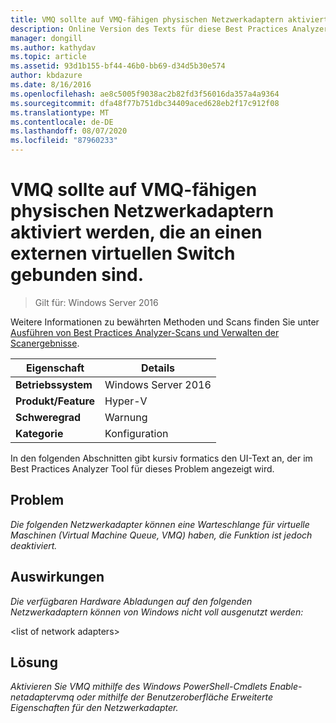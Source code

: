 ```yaml
---
title: VMQ sollte auf VMQ-fähigen physischen Netzwerkadaptern aktiviert werden, die an einen externen virtuellen Switch gebunden sind.
description: Online Version des Texts für diese Best Practices Analyzer Regel.
manager: dongill
ms.author: kathydav
ms.topic: article
ms.assetid: 93d1b155-bf44-46b0-bb69-d34d5b30e574
author: kbdazure
ms.date: 8/16/2016
ms.openlocfilehash: ae8c5005f9038ac2b82fd3f56016da357a4a9364
ms.sourcegitcommit: dfa48f77b751dbc34409aced628eb2f17c912f08
ms.translationtype: MT
ms.contentlocale: de-DE
ms.lasthandoff: 08/07/2020
ms.locfileid: "87960233"
---
```

# <a name="vmq-should-be-enabled-on-vmq-capable-physical-network-adapters-bound-to-an-external-virtual-switch"></a>VMQ sollte auf VMQ-fähigen physischen Netzwerkadaptern aktiviert werden, die an einen externen virtuellen Switch gebunden sind.

>Gilt für: Windows Server 2016

Weitere Informationen zu bewährten Methoden und Scans finden Sie unter [Ausführen von Best Practices Analyzer-Scans und Verwalten der Scanergebnisse](https://go.microsoft.com/fwlink/p/?LinkID=223177).

|Eigenschaft|Details|
|-|-|
|**Betriebssystem**|Windows Server 2016|
|**Produkt/Feature**|Hyper-V|
|**Schweregrad**|Warnung|
|**Kategorie**|Konfiguration|

In den folgenden Abschnitten gibt kursiv formatics den UI-Text an, der im Best Practices Analyzer Tool für dieses Problem angezeigt wird.

## <a name="issue"></a>**Problem**
*Die folgenden Netzwerkadapter können eine Warteschlange für virtuelle Maschinen (Virtual Machine Queue, VMQ) haben, die Funktion ist jedoch deaktiviert.*

## <a name="impact"></a>**Auswirkungen**
*Die verfügbaren Hardware Abladungen auf den folgenden Netzwerkadaptern können von Windows nicht voll ausgenutzt werden:*

\<list of network adapters>

## <a name="resolution"></a>**Lösung**
*Aktivieren Sie VMQ mithilfe des Windows PowerShell-Cmdlets Enable-netadaptervmq oder mithilfe der Benutzeroberfläche Erweiterte Eigenschaften für den Netzwerkadapter.*



